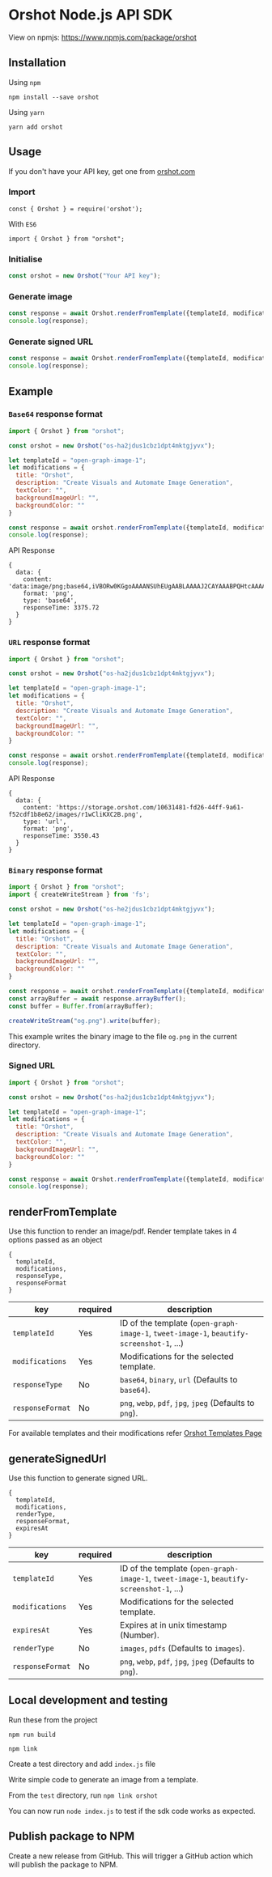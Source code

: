 # Orshot Node.js API SDK

View on npmjs: https://www.npmjs.com/package/orshot

## Installation

Using `npm`
```
npm install --save orshot
```

Using `yarn`
```
yarn add orshot
```

## Usage

If you don't have your API key, get one from [orshot.com](https://orshot.com)

### Import

```
const { Orshot } = require('orshot');
```

With `ES6`

```
import { Orshot } from "orshot";
```

### Initialise

```js
const orshot = new Orshot("Your API key");
```

### Generate image

```js
const response = await Orshot.renderFromTemplate({templateId, modifications, responseType: "base64", responseFormat: "png"});
console.log(response);
```

### Generate signed URL

```js
const response = await Orshot.renderFromTemplate({templateId, modifications, expiresAt: 1744276943, renderType: "images", responseFormat: "png"});
console.log(response);
```

## Example

### `Base64` response format

```js
import { Orshot } from "orshot";

const orshot = new Orshot("os-ha2jdus1cbz1dpt4mktgjyvx");

let templateId = "open-graph-image-1";
let modifications = {
  title: "Orshot",
  description: "Create Visuals and Automate Image Generation",
  textColor: "",
  backgroundImageUrl: "",
  backgroundColor: ""
}

const response = await orshot.renderFromTemplate({templateId, modifications, responseType: "base64", responseFormat: "png"});
console.log(response);
```

API Response
```
{
  data: {
    content: 'data:image/png;base64,iVBORw0KGgoAAAANSUhEUgAABLAAAAJ2CAYAAABPQHtcAAAAAXNSR0IArs4c6QAAIABJREFUeJzs3XmYJXdZL/Bvna37dM90FghLCBAQkC1BCBAMShLFBJAgKnofroBeFUUF5LrhiihXcV8BQRYVUUAlIewIGPbFmLCFLWwCYZEtzPR+trp/TM/......',
    format: 'png',
    type: 'base64',
    responseTime: 3375.72
  }
}
```

### `URL` response format

```js
import { Orshot } from "orshot";

const orshot = new Orshot("os-ha2jdus1cbz1dpt4mktgjyvx");

let templateId = "open-graph-image-1";
let modifications = {
  title: "Orshot",
  description: "Create Visuals and Automate Image Generation",
  textColor: "",
  backgroundImageUrl: "",
  backgroundColor: ""
}

const response = await orshot.renderFromTemplate({templateId, modifications, responseType: "url", responseFormat: "png"});
console.log(response);
```

API Response
```
{
  data: {
    content: 'https://storage.orshot.com/10631481-fd26-44ff-9a61-f52cdf1b8e62/images/r1wCliKXC2B.png',
    type: 'url',
    format: 'png',
    responseTime: 3550.43
  }
}
```

### `Binary` response format

```js
import { Orshot } from "orshot";
import { createWriteStream } from 'fs';

const orshot = new Orshot("os-he2jdus1cbz1dpt4mktgjyvx");

let templateId = "open-graph-image-1";
let modifications = {
  title: "Orshot",
  description: "Create Visuals and Automate Image Generation",
  textColor: "",
  backgroundImageUrl: "",
  backgroundColor: ""
}

const response = await orshot.renderFromTemplate({templateId, modifications, responseType: "binary", responseFormat: "png"});
const arrayBuffer = await response.arrayBuffer();
const buffer = Buffer.from(arrayBuffer);

createWriteStream("og.png").write(buffer);
```

This example writes the binary image to the file `og.png` in the current directory.

### Signed URL

```js
import { Orshot } from "orshot";

const orshot = new Orshot("os-ha2jdus1cbz1dpt4mktgjyvx");

let templateId = "open-graph-image-1";
let modifications = {
  title: "Orshot",
  description: "Create Visuals and Automate Image Generation",
  textColor: "",
  backgroundImageUrl: "",
  backgroundColor: ""
}

const response = await Orshot.renderFromTemplate({templateId, modifications, expiresAt: 1744276943, renderType: "images", responseFormat: "png"});
console.log(response);
```

## renderFromTemplate

Use this function to render an image/pdf. Render template takes in 4 options passed as an object

```
{
  templateId,
  modifications,
  responseType,
  responseFormat
}
```

| key | required | description |
|----------|----------|-------------|
| `templateId` | Yes | ID of the template (`open-graph-image-1`, `tweet-image-1`, `beautify-screenshot-1`, ...) |
| `modifications` | Yes | Modifications for the selected template. |
| `responseType` | No | `base64`, `binary`, `url` (Defaults to `base64`). |
| `responseFormat` | No | `png`, `webp`, `pdf`, `jpg`, `jpeg` (Defaults to `png`). |

For available templates and their modifications refer [Orshot Templates Page](https://orshot.com/templates)

## generateSignedUrl

Use this function to generate signed URL.

```
{
  templateId,
  modifications,
  renderType,
  responseFormat,
  expiresAt
}
```

| key | required | description |
|----------|----------|-------------|
| `templateId` | Yes | ID of the template (`open-graph-image-1`, `tweet-image-1`, `beautify-screenshot-1`, ...) |
| `modifications` | Yes | Modifications for the selected template. |
| `expiresAt` | Yes | Expires at in unix timestamp (Number). |
| `renderType` | No | `images`, `pdfs` (Defaults to `images`). |
| `responseFormat` | No | `png`, `webp`, `pdf`, `jpg`, `jpeg` (Defaults to `png`). |


## Local development and testing

Run these from the project

`npm run build`

`npm link`

Create a test directory and add `index.js` file

Write simple code to generate an image from a template.

From the `test` directory, run `npm link orshot`

You can now run `node index.js` to test if the sdk code works as expected.

## Publish package to NPM

Create a new release from GitHub. This will trigger a GitHub action which will publish the package to NPM.
